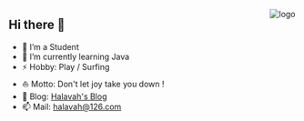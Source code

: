 <p>
  <img src="https://github-readme-stats.vercel.app/api?username=halavah&show_icons=true" alt="logo" align="right" style="margin-bottom: 20px;"/>
</p>

## Hi there 👋

- 🔭 I’m a Student
- 🌱 I’m currently learning Java
- ⚡ Hobby: Play / Surfing
- ⛵ Motto: Don't let joy take you down !
- 📝 Blog: [Halavah's Blog](https://halavah.tk/)
- 📫 Mail: halavah@126.com
